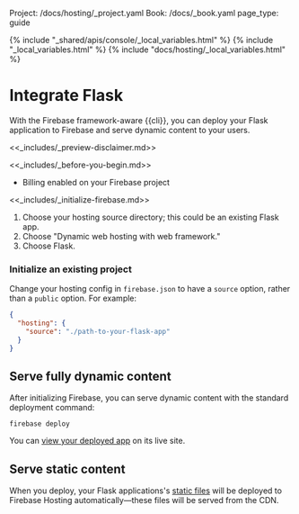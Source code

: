 Project: /docs/hosting/_project.yaml
Book: /docs/_book.yaml
page_type: guide

{% include "_shared/apis/console/_local_variables.html" %}
{% include "_local_variables.html" %}
{% include "docs/hosting/_local_variables.html" %}

<link rel="stylesheet" type="text/css" href="/styles/docs.css" />

# Integrate Flask

With the Firebase framework-aware {{cli}}, you can deploy your Flask application
to Firebase and serve dynamic content to your users.

<<_includes/_preview-disclaimer.md>>

<<_includes/_before-you-begin.md>>

- Billing enabled on your Firebase project

<<_includes/_initialize-firebase.md>>

1. Choose your hosting source directory; this could be an existing Flask app.
1. Choose "Dynamic web hosting with web framework."
1. Choose Flask.

### Initialize an existing project

Change your hosting config in `firebase.json` to have a `source` option, rather
than a `public` option. For example:

```json
{
  "hosting": {
    "source": "./path-to-your-flask-app"
  }
}
```

## Serve fully dynamic content

After initializing Firebase, you can serve dynamic content with the standard
deployment command:

```shell
firebase deploy
```

You can [view your deployed app](/docs/hosting/test-preview-deploy#view-changes)
on its live site.

## Serve static content

When you deploy, your Flask applications's
[static files](https://flask.palletsprojects.com/en/2.3.x/quickstart/#static-files)
will be deployed to Firebase Hosting automatically—these files will be served
from the CDN.